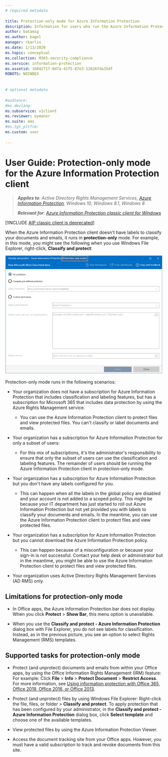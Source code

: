 ```yaml
---
# required metadata

title: Protection-only mode for Azure Information Protection
description: Information for users who run the Azure Information Protection client in protection-only mode. 
author: batamig
ms.author: bagol
manager: rkarlin
ms.date: 1/13/2020
ms.topic: conceptual
ms.collection: M365-security-compliance
ms.service: information-protection
ms.assetid: 16042717-0d7a-41f5-87e3-12826fda35df
ROBOTS: NOINDEX


# optional metadata

#audience:
#ms.devlang:
ms.subservice: v1client
ms.reviewer: eymanor
ms.suite: ems
#ms.tgt_pltfrm:
ms.custom: user

---
```


# User Guide: Protection-only mode for the Azure Information Protection client

>***Applies to**: Active Directory Rights Management Services, [Azure Information Protection](/office365/servicedescriptions/microsoft-365-service-descriptions/microsoft-365-tenantlevel-services-licensing-guidance/microsoft-365-security-compliance-licensing-guidance#information-protection), Windows 10, Windows 8.1, Windows 8*
>
>***Relevant for**: [Azure Information Protection classic client for Windows](../faqs.md#whats-the-difference-between-the-azure-information-protection-classic-and-unified-labeling-clients)*

[!INCLUDE [AIP classic client is deprecated](../includes/classic-client-deprecation.md)]

When the Azure Information Protection client doesn't have labels to classify your documents and emails, it runs in **protection-only** mode. For example, in this mode, you might see the following when you use Windows File Explorer, right-click, **Classify and protect**:

![Protection-only mode](../media/protection-only-mode.png)

Protection-only mode runs in the following scenarios:

- Your organization does not have a subscription for Azure Information Protection that includes classification and labeling features, but has a subscription for Microsoft 365 that includes data protection by using the Azure Rights Management service. 
    
    - You can use the Azure Information Protection client to protect files and view protected files. You can't classify or label documents and emails.

- Your organization has a subscription for Azure Information Protection for only a subset of users:
    
    - For this mix of subscriptions, it's the administrator's responsibility to ensure that only the subset of users can use the classification and labeling features. The remainder of users should be running the Azure Information Protection client in protection-only mode. 

- Your organization has a subscription for Azure Information Protection but you don't have any labels configured for you.
    
    - This can happen when all the labels in the global policy are disabled and your account is not added to a scoped policy. This might be because your IT department has just started to roll out Azure Information Protection but not yet provided you with labels to classify your documents and emails. In the meantime, you can use the Azure Information Protection client to protect files and view protected files.

- Your organization has a subscription for Azure Information Protection but you cannot download the Azure Information Protection policy. 
    
    - This can happen because of a misconfiguration or because your sign-in is not successful. Contact your help desk or administrator but in the meantime, you might be able to use the Azure Information Protection client to protect files and view protected files.

- Your organization uses Active Directory Rights Management Services (AD RMS) only. 


## Limitations for protection-only mode

- In Office apps, the Azure Information Protection bar does not display. When you click **Protect** > **Show Bar**, this menu option is unavailable.

- When you use the **Classify and protect - Azure Information Protection** dialog box with File Explorer, you do not see labels for classification. Instead, as in the previous picture, you see an option to select Rights Management (RMS) templates. 

## Supported tasks for protection-only mode

- Protect (and unprotect) documents and emails from within your Office apps, by using the Office Information Rights Management (IRM) feature: For example: Click **File** > **Info** > **Protect Document** > **Restrict Access**. For more information, see [Using information protection with Office 365, Office 2019, Office 2016, or Office 2013](../help-users.md#using-information-protection-with-office365-office-2019-office-2016-or-office2013).

- Protect (and unprotect) files by using Windows File Explorer: Right-click the file, files, or folder > **Classify and protect**. To apply protection that has been configured by your administrator, in the **Classify and protect - Azure Information Protection** dialog box, click **Select template** and choose one of the available templates.

- View protected files by using the Azure Information Protection Viewer.

- Access the document tracking site from your Office apps. However, you must have a valid subscription to track and revoke documents from this site.
  
